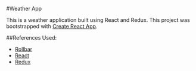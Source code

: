 #Weather App

This is a weather application built using React and Redux. This project was bootstrapped with [Create React App](https://github.com/facebookincubator/create-react-app).

##References Used:
  - [Rollbar](https://rollbar.com/docs/)
  - [React](https://reactjs.org/)
  - [Redux](https://redux.js.org/)
